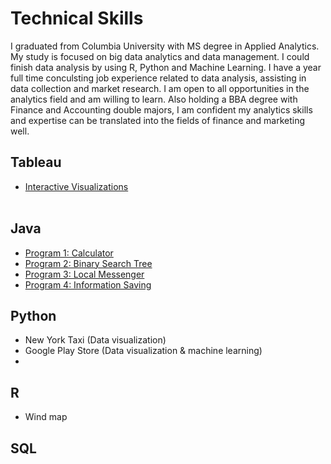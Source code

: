# Technical Skills
I graduated from Columbia University with MS degree in Applied Analytics. My study is focused on big data analytics and data management. I could finish data analysis by using R, Python and Machine Learning. I have a year full time conculsting job experience related to data analysis, assisting in data collection and market research. I am open to all opportunities in the analytics field and am willing to learn. Also holding a BBA degree with Finance and Accounting double majors, I am confident my analytics skills and expertise can be translated into the fields of finance and marketing well. <br/>

## Tableau
- [Interactive Visualizations](https://github.com/CathyXueqingZhang/Jobapplication/tree/master/Tableau)<br/><br/>

## Java
- [Program 1: Calculator](https://github.com/CathyXueqingZhang/Jobapplication/tree/master/Tableau)
- [Program 2: Binary Search Tree](https://github.com/CathyXueqingZhang/Jobapplication/tree/master/Tableau)
- [Program 3: Local Messenger](https://github.com/CathyXueqingZhang/Jobapplication/tree/master/Tableau)
- [Program 4: Information Saving](https://github.com/CathyXueqingZhang/Jobapplication/tree/master/Tableau)


## Python
- New York Taxi (Data visualization)
- Google Play Store (Data visualization & machine learning)
- 

## R
- Wind map


## SQL

